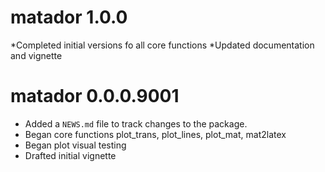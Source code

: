 # matador 1.0.0

*Completed initial versions fo all core functions
*Updated documentation and vignette

# matador 0.0.0.9001

* Added a `NEWS.md` file to track changes to the package.
* Began core functions plot_trans, plot_lines, plot_mat, mat2latex
* Began plot visual testing
* Drafted initial vignette
